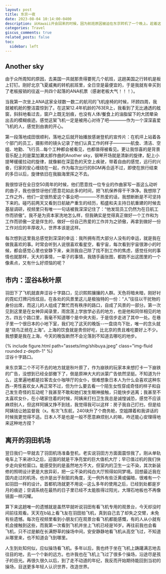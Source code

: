 ```yaml
---
layout: post
title: 东京一夜
date: 2023-08-04 10:14:00-0400
description: 从Hawaii开会回来的时候，因为航班原因被迫在东京转机了一个晚上。趁着这个机会找ANA小姐姐要了一张Shore Pass，进了市区逛了一下。
categories: Travel
giscus_comments: true
related_posts: false
toc:
  sidebar: left
---
```


## Another sky

由于众所周知的原因，去美国一共就那贵得要死几个航班，这趟美国之行转机是板上钉钉。刚好北京飞夏威夷的转机航班里，全日空是最便宜的，于是我就有幸买到了老板报销的往返一共四个起落的ANA机票（感谢老板大气！！！）。

当我第一次坐上ANA这家全球数一数二的航司的飞机座椅的时候，环顾四周，我就被机舱的整洁震惊到了。在这架12.4年机龄的763ER上，我看到了无比通透的舷窗，斜斜地看过去，窗户上既无划痕，也没有人体/餐食上的油脂留下的大团晕染出去的模糊痕迹。感觉这架飞机一定是被用心对待了吧————作为一个深深喜爱飞机的人，感觉到由衷的开心。

第一段落地成田很顺利，落地之后就开始播放感谢登机的宣传片：在机坪上站着各个部门的员工，摄影师的镜头记录了他们认真工作的样子————航食、清洁、空姐、地勤、飞行员...每个工种都会被看见，也都值得被看见。更让我惊喜的是背景音乐配上的是葉加瀬太郎作曲的Another sky，钢琴开场就是清新的旋律，配上小提琴缓缓拉动的旋律，就像躺在深蓝色的天空上疾驶，带着自由的感觉，远行的兴奋，归家的安心缠绕在一起，作为每次出行的BGM再合适不过，即使在旅行结束的多日以后，旋律依旧在我脑海里挥之不去。

我很惊讶在全日空50周年的时候，他们愿意找一位专业的作曲家写一首这么动听的曲子，我也很惊讶他们愿意花如此多的时间，把飞机保养得干干净净。我想除了工作之外，他们一定很热爱这个事业吧————不热爱的话，我想断断是不可坚持下来的。碰巧前两天又看到日航破产重生的经历，稻盛和夫主持日航重建的时候去基层调研，视频里只有唯一一句话被我深深记住了：“他发现员工仍然为在日航工作而骄傲”。我不是为资本家洗地怎么样，但我确实是觉得真正做好一个工作和为工作而骄傲一定是伴生的，做好一份自己热爱的工作并为之骄傲，再拿到做好一份工作对应的丰厚收入，世界本该是这样。

每次想到这里我总感觉到深深的幸运：我所拥有而大部分人没有的幸运，就是我在做我喜欢的事。时常会听到人说很喜欢看星空，看宇宙，每次看到宇宙很渺小的时候，都会感觉心里也安静下来，亲测我自己除了找不到工作的焦虑，感觉任何的事情也就那样，天大的事情，一辈子的事情，我随手画张图，都跑不出这图里的一个像素点，又有什么好烦恼的呢？

## 市内：涩谷&秋叶原

羽田下了飞机就直奔涩谷十字路口，见识熙熙攘攘的人群。天色将暗未暗，刚好衬的霓虹灯牌闪烁炫目。在各处的风景里这儿是极独特的一份：“人”往往以干扰物的身份出席，而这儿的人组成了繁忙而有秩序的路口，自成了风景的一部分。第一次见到这里是在女神异闻录里，雨宫莲上学放学必去的地方，也是他和同伴相见的地方。四五个路口里，我毫不知道哪个是中央大街，于是信步走进了其中一处。在巷子里一个很日本的小地下室，我们吃了这天的晚饭--一盘烧鸟下肚，唯一的念头就是“烧鸟正统在上海”。上海的饮食就是贵但好吃，比北京的贵且难吃要好上不少。我想要是我在上海，今天的晚饭断然不会沦落到不知道去哪吃的地步。

<div class="row mt-3">
    <div class="col-sm mt-3 mt-md-0">
        {% include figure.html path="assets/img/shibuya.jpeg" class="img-fluid rounded z-depth-1" %}
    </div>

<div class="caption">
    涩谷十字路口。
</div>

来东京第二个不可不去的地方就是秋叶原了，作为崩铁的玩家本来想打卡一下崩铁的广告，没想到已经全部撤下了，倒是原神大大的派蒙广告依然坚挺。不知道为什么，这里遍地都是拉客去女仆咖啡厅的女仆，很难想象日本人为什么会喜欢这种东西--男性喜欢女人再正常不过，但为什么要去看一个陌生女性穿成奇怪的样子和自己发生奇怪的互动呢？我甚至不敢和她们发生眼神接触，只能快步逃离；我甚至不太喜欢女仆，在小珺家住着的时候，阿姨来打扫卫生我总是诚惶诚恐，感觉不应该麻烦别人，但这样阿姨又挣不到钱，我觉得我可以这样：房子我自己打扫，但是给阿姨钱让她监督我（x。有次飞东航，240块升了个商务舱，空姐蹲着和我讲话的时候我更觉得不适。日本人不是也是一般不愿意麻烦别人的嘛，咋还能心安理得地来这种地方捏？

## 离开的羽田机场

翌日我们一早就去了羽田机场准备登机，老实说羽田方方面面震惊我了。刚从单轨电车上下来进t3之后，迎面的就是干净亮堂的巨大值机大厅；早已值过机的我们快步走向安检窗口。能感受到的是虽然地方不大，但室内的卫生一尘不染，其次新装修的照明设计更是大放异彩，把一尘不染的纯白大厅照得如同梦境。回想最近我在国内走过的机场，也许是出于耐脏的角度，无一例外有些泛黄或偏暗，很难有一个如羽田一样的设计。首都机场就更不用说--这么多年的使用之后，已经到处都是岁月的痕迹；空调系统在最热的日子里已经不太能胜得过阳光，大理石地板也不再像镜面一样闪耀。

算下来这趟唯一的遗憾就是虽然早就听说羽田有看飞机专用的观景台，今天却没时间前往观看。天天在b站上看飞友在羽田拍飞机，真到自己去了却失之交臂，未免有些遗憾。每次在视频里看到小朋友们在观景台看飞机都能感慨，有的人从小就有机会接触到这些，而我第一次看到飞机并坐上飞机已经是16岁。再往前我也会看飞机，只不过是躺在长满野草的操场中间，安安静静地看飞机从高空飞过，不知道从哪里来，也不知道会飞到哪里。

人生到处知何似，应似操场看飞机。多年以后，我也终于坐在飞机上踌躇满志地去往目的地，去一个个新的远方。也许我也在飞机上飞过了很多个操场，沿途尽是孩子的目光。再很久很久以后，到了走不动道的年纪，我反而开始期待能回到当初的操场，目送更多年轻人认识世界，改造世界。
